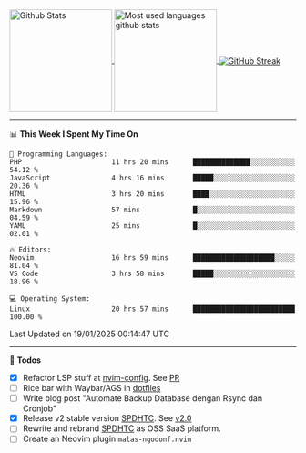 <a href="https://github.com/anuraghazra/github-readme-stats">
  <img 
        height=180
        align="center" 
        src="https://github-readme-stats.vercel.app/api?username=rizkyilhampra&rank_icon=github&show_icons=true&theme=catppuccin_mocha&hide_border=true&include_all_commits=true&count_private=true&card_width=270" 
        alt="Github Stats" 
    />
</a>
<a href="https://github.com/anuraghazra/github-readme-stats">
  <img 
        height=180
        align="center" 
        src="https://github-readme-stats.vercel.app/api/top-langs/?username=rizkyilhampra&layout=compact&theme=catppuccin_mocha&hide_border=true&langs_count=8" 
        alt="Most used languages github stats" 
    />
</a>
<a href="https://git.io/streak-stats"><img src="https://streak-stats.demolab.com?user=rizkyilhampra&theme=catppuccin-mocha&hide_border=true" align="center" alt="GitHub Streak" /></a>

---

<!--START_SECTION:waka-->
📊 **This Week I Spent My Time On** 

```text
💬 Programming Languages: 
PHP                      11 hrs 20 mins      ██████████████░░░░░░░░░░░   54.12 % 
JavaScript               4 hrs 16 mins       █████░░░░░░░░░░░░░░░░░░░░   20.36 % 
HTML                     3 hrs 20 mins       ████░░░░░░░░░░░░░░░░░░░░░   15.96 % 
Markdown                 57 mins             █░░░░░░░░░░░░░░░░░░░░░░░░   04.59 % 
YAML                     25 mins             █░░░░░░░░░░░░░░░░░░░░░░░░   02.01 % 

🔥 Editors: 
Neovim                   16 hrs 59 mins      ████████████████████░░░░░   81.04 % 
VS Code                  3 hrs 58 mins       █████░░░░░░░░░░░░░░░░░░░░   18.96 % 

💻 Operating System: 
Linux                    20 hrs 57 mins      █████████████████████████   100.00 % 
```


 Last Updated on 19/01/2025 00:14:47 UTC
<!--END_SECTION:waka-->

---

📒 **Todos**
<br>
- [x] Refactor LSP stuff at [nvim-config](https://github.com/rizkyilhampra/nvim-config). See [PR](https://github.com/rizkyilhampra/nvim-config/pull/9)
- [ ] Rice bar with Waybar/AGS in [dotfiles](https://github.com/rizkyilhampra/dotfiles)
- [ ] Write blog post "Automate Backup Database dengan Rsync dan Cronjob"
- [x] Release v2 stable version [SPDHTC](https://github.com/rizkyilhampra/spdhtc). See [v2.0](https://github.com/rizkyilhampra/spdhtc/releases/tag/v2.0)
- [ ] Rewrite and rebrand [SPDHTC](https://github.com/rizkyilhampra/spdhtc) as OSS SaaS platform.
- [ ] Create an Neovim plugin `malas-ngodonf.nvim`
